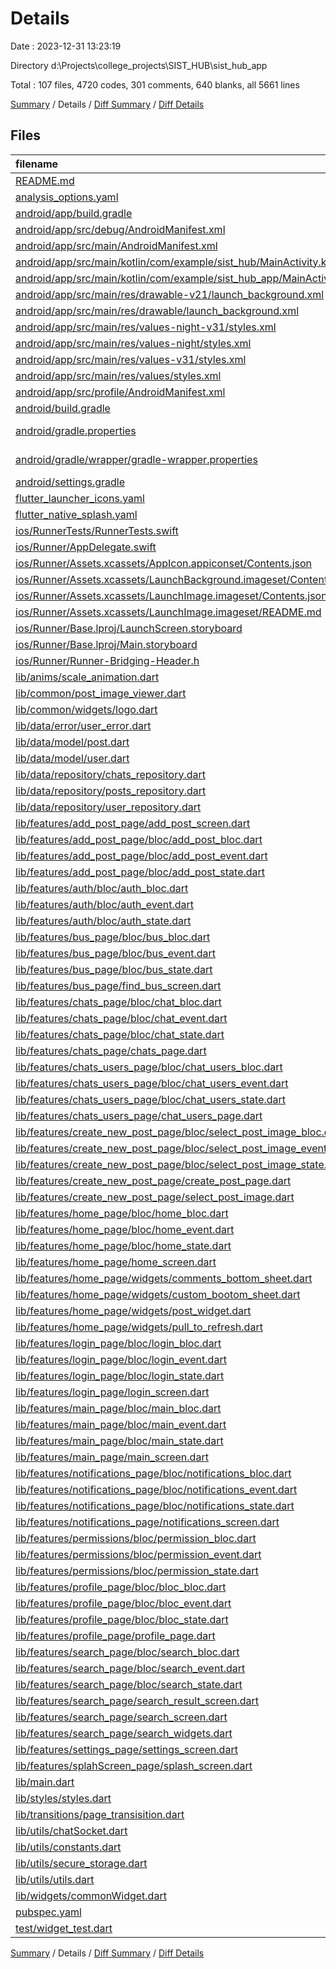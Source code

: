 # Details

Date : 2023-12-31 13:23:19

Directory d:\\Projects\\college_projects\\SIST_HUB\\sist_hub_app

Total : 107 files,  4720 codes, 301 comments, 640 blanks, all 5661 lines

[Summary](results.md) / Details / [Diff Summary](diff.md) / [Diff Details](diff-details.md)

## Files
| filename | language | code | comment | blank | total |
| :--- | :--- | ---: | ---: | ---: | ---: |
| [README.md](/README.md) | Markdown | 10 | 0 | 7 | 17 |
| [analysis_options.yaml](/analysis_options.yaml) | YAML | 3 | 23 | 4 | 30 |
| [android/app/build.gradle](/android/app/build.gradle) | Gradle | 55 | 5 | 13 | 73 |
| [android/app/src/debug/AndroidManifest.xml](/android/app/src/debug/AndroidManifest.xml) | XML | 3 | 4 | 1 | 8 |
| [android/app/src/main/AndroidManifest.xml](/android/app/src/main/AndroidManifest.xml) | XML | 31 | 6 | 5 | 42 |
| [android/app/src/main/kotlin/com/example/sist_hub/MainActivity.kt](/android/app/src/main/kotlin/com/example/sist_hub/MainActivity.kt) | Kotlin | 4 | 0 | 3 | 7 |
| [android/app/src/main/kotlin/com/example/sist_hub_app/MainActivity.kt](/android/app/src/main/kotlin/com/example/sist_hub_app/MainActivity.kt) | Kotlin | 4 | 0 | 3 | 7 |
| [android/app/src/main/res/drawable-v21/launch_background.xml](/android/app/src/main/res/drawable-v21/launch_background.xml) | XML | 9 | 0 | 1 | 10 |
| [android/app/src/main/res/drawable/launch_background.xml](/android/app/src/main/res/drawable/launch_background.xml) | XML | 9 | 0 | 1 | 10 |
| [android/app/src/main/res/values-night-v31/styles.xml](/android/app/src/main/res/values-night-v31/styles.xml) | XML | 14 | 7 | 1 | 22 |
| [android/app/src/main/res/values-night/styles.xml](/android/app/src/main/res/values-night/styles.xml) | XML | 13 | 9 | 1 | 23 |
| [android/app/src/main/res/values-v31/styles.xml](/android/app/src/main/res/values-v31/styles.xml) | XML | 14 | 7 | 1 | 22 |
| [android/app/src/main/res/values/styles.xml](/android/app/src/main/res/values/styles.xml) | XML | 13 | 9 | 1 | 23 |
| [android/app/src/profile/AndroidManifest.xml](/android/app/src/profile/AndroidManifest.xml) | XML | 3 | 4 | 1 | 8 |
| [android/build.gradle](/android/build.gradle) | Gradle | 27 | 0 | 5 | 32 |
| [android/gradle.properties](/android/gradle.properties) | Java Properties | 3 | 0 | 1 | 4 |
| [android/gradle/wrapper/gradle-wrapper.properties](/android/gradle/wrapper/gradle-wrapper.properties) | Java Properties | 5 | 1 | 1 | 7 |
| [android/settings.gradle](/android/settings.gradle) | Gradle | 8 | 0 | 4 | 12 |
| [flutter_launcher_icons.yaml](/flutter_launcher_icons.yaml) | YAML | 7 | 0 | 1 | 8 |
| [flutter_native_splash.yaml](/flutter_native_splash.yaml) | YAML | 6 | 83 | 11 | 100 |
| [ios/RunnerTests/RunnerTests.swift](/ios/RunnerTests/RunnerTests.swift) | Swift | 7 | 2 | 4 | 13 |
| [ios/Runner/AppDelegate.swift](/ios/Runner/AppDelegate.swift) | Swift | 12 | 0 | 2 | 14 |
| [ios/Runner/Assets.xcassets/AppIcon.appiconset/Contents.json](/ios/Runner/Assets.xcassets/AppIcon.appiconset/Contents.json) | JSON | 122 | 0 | 1 | 123 |
| [ios/Runner/Assets.xcassets/LaunchBackground.imageset/Contents.json](/ios/Runner/Assets.xcassets/LaunchBackground.imageset/Contents.json) | JSON | 21 | 0 | 1 | 22 |
| [ios/Runner/Assets.xcassets/LaunchImage.imageset/Contents.json](/ios/Runner/Assets.xcassets/LaunchImage.imageset/Contents.json) | JSON | 23 | 0 | 1 | 24 |
| [ios/Runner/Assets.xcassets/LaunchImage.imageset/README.md](/ios/Runner/Assets.xcassets/LaunchImage.imageset/README.md) | Markdown | 3 | 0 | 2 | 5 |
| [ios/Runner/Base.lproj/LaunchScreen.storyboard](/ios/Runner/Base.lproj/LaunchScreen.storyboard) | XML | 43 | 1 | 1 | 45 |
| [ios/Runner/Base.lproj/Main.storyboard](/ios/Runner/Base.lproj/Main.storyboard) | XML | 25 | 1 | 1 | 27 |
| [ios/Runner/Runner-Bridging-Header.h](/ios/Runner/Runner-Bridging-Header.h) | C++ | 1 | 0 | 1 | 2 |
| [lib/anims/scale_animation.dart](/lib/anims/scale_animation.dart) | Dart | 0 | 0 | 1 | 1 |
| [lib/common/post_image_viewer.dart](/lib/common/post_image_viewer.dart) | Dart | 30 | 0 | 4 | 34 |
| [lib/common/widgets/logo.dart](/lib/common/widgets/logo.dart) | Dart | 17 | 0 | 5 | 22 |
| [lib/data/error/user_error.dart](/lib/data/error/user_error.dart) | Dart | 16 | 1 | 8 | 25 |
| [lib/data/model/post.dart](/lib/data/model/post.dart) | Dart | 132 | 1 | 17 | 150 |
| [lib/data/model/user.dart](/lib/data/model/user.dart) | Dart | 62 | 1 | 14 | 77 |
| [lib/data/repository/chats_repository.dart](/lib/data/repository/chats_repository.dart) | Dart | 37 | 0 | 6 | 43 |
| [lib/data/repository/posts_repository.dart](/lib/data/repository/posts_repository.dart) | Dart | 92 | 1 | 14 | 107 |
| [lib/data/repository/user_repository.dart](/lib/data/repository/user_repository.dart) | Dart | 65 | 3 | 8 | 76 |
| [lib/features/add_post_page/add_post_screen.dart](/lib/features/add_post_page/add_post_screen.dart) | Dart | 149 | 0 | 9 | 158 |
| [lib/features/add_post_page/bloc/add_post_bloc.dart](/lib/features/add_post_page/bloc/add_post_bloc.dart) | Dart | 24 | 0 | 4 | 28 |
| [lib/features/add_post_page/bloc/add_post_event.dart](/lib/features/add_post_page/bloc/add_post_event.dart) | Dart | 16 | 0 | 5 | 21 |
| [lib/features/add_post_page/bloc/add_post_state.dart](/lib/features/add_post_page/bloc/add_post_state.dart) | Dart | 9 | 0 | 5 | 14 |
| [lib/features/auth/bloc/auth_bloc.dart](/lib/features/auth/bloc/auth_bloc.dart) | Dart | 62 | 0 | 14 | 76 |
| [lib/features/auth/bloc/auth_event.dart](/lib/features/auth/bloc/auth_event.dart) | Dart | 15 | 0 | 8 | 23 |
| [lib/features/auth/bloc/auth_state.dart](/lib/features/auth/bloc/auth_state.dart) | Dart | 15 | 0 | 8 | 23 |
| [lib/features/bus_page/bloc/bus_bloc.dart](/lib/features/bus_page/bloc/bus_bloc.dart) | Dart | 10 | 1 | 3 | 14 |
| [lib/features/bus_page/bloc/bus_event.dart](/lib/features/bus_page/bloc/bus_event.dart) | Dart | 6 | 0 | 3 | 9 |
| [lib/features/bus_page/bloc/bus_state.dart](/lib/features/bus_page/bloc/bus_state.dart) | Dart | 7 | 0 | 4 | 11 |
| [lib/features/bus_page/find_bus_screen.dart](/lib/features/bus_page/find_bus_screen.dart) | Dart | 133 | 7 | 9 | 149 |
| [lib/features/chats_page/bloc/chat_bloc.dart](/lib/features/chats_page/bloc/chat_bloc.dart) | Dart | 52 | 1 | 10 | 63 |
| [lib/features/chats_page/bloc/chat_event.dart](/lib/features/chats_page/bloc/chat_event.dart) | Dart | 22 | 0 | 9 | 31 |
| [lib/features/chats_page/bloc/chat_state.dart](/lib/features/chats_page/bloc/chat_state.dart) | Dart | 19 | 0 | 7 | 26 |
| [lib/features/chats_page/chats_page.dart](/lib/features/chats_page/chats_page.dart) | Dart | 168 | 3 | 7 | 178 |
| [lib/features/chats_users_page/bloc/chat_users_bloc.dart](/lib/features/chats_users_page/bloc/chat_users_bloc.dart) | Dart | 21 | 0 | 9 | 30 |
| [lib/features/chats_users_page/bloc/chat_users_event.dart](/lib/features/chats_users_page/bloc/chat_users_event.dart) | Dart | 7 | 0 | 6 | 13 |
| [lib/features/chats_users_page/bloc/chat_users_state.dart](/lib/features/chats_users_page/bloc/chat_users_state.dart) | Dart | 11 | 0 | 6 | 17 |
| [lib/features/chats_users_page/chat_users_page.dart](/lib/features/chats_users_page/chat_users_page.dart) | Dart | 95 | 4 | 8 | 107 |
| [lib/features/create_new_post_page/bloc/select_post_image_bloc.dart](/lib/features/create_new_post_page/bloc/select_post_image_bloc.dart) | Dart | 61 | 1 | 11 | 73 |
| [lib/features/create_new_post_page/bloc/select_post_image_event.dart](/lib/features/create_new_post_page/bloc/select_post_image_event.dart) | Dart | 27 | 0 | 10 | 37 |
| [lib/features/create_new_post_page/bloc/select_post_image_state.dart](/lib/features/create_new_post_page/bloc/select_post_image_state.dart) | Dart | 22 | 0 | 12 | 34 |
| [lib/features/create_new_post_page/create_post_page.dart](/lib/features/create_new_post_page/create_post_page.dart) | Dart | 132 | 2 | 7 | 141 |
| [lib/features/create_new_post_page/select_post_image.dart](/lib/features/create_new_post_page/select_post_image.dart) | Dart | 198 | 10 | 11 | 219 |
| [lib/features/home_page/bloc/home_bloc.dart](/lib/features/home_page/bloc/home_bloc.dart) | Dart | 58 | 0 | 9 | 67 |
| [lib/features/home_page/bloc/home_event.dart](/lib/features/home_page/bloc/home_event.dart) | Dart | 22 | 0 | 7 | 29 |
| [lib/features/home_page/bloc/home_state.dart](/lib/features/home_page/bloc/home_state.dart) | Dart | 27 | 0 | 12 | 39 |
| [lib/features/home_page/home_screen.dart](/lib/features/home_page/home_screen.dart) | Dart | 176 | 7 | 11 | 194 |
| [lib/features/home_page/widgets/comments_bottom_sheet.dart](/lib/features/home_page/widgets/comments_bottom_sheet.dart) | Dart | 232 | 8 | 13 | 253 |
| [lib/features/home_page/widgets/custom_bootom_sheet.dart](/lib/features/home_page/widgets/custom_bootom_sheet.dart) | Dart | 84 | 2 | 10 | 96 |
| [lib/features/home_page/widgets/post_widget.dart](/lib/features/home_page/widgets/post_widget.dart) | Dart | 264 | 4 | 12 | 280 |
| [lib/features/home_page/widgets/pull_to_refresh.dart](/lib/features/home_page/widgets/pull_to_refresh.dart) | Dart | 102 | 3 | 7 | 112 |
| [lib/features/login_page/bloc/login_bloc.dart](/lib/features/login_page/bloc/login_bloc.dart) | Dart | 40 | 0 | 6 | 46 |
| [lib/features/login_page/bloc/login_event.dart](/lib/features/login_page/bloc/login_event.dart) | Dart | 17 | 0 | 5 | 22 |
| [lib/features/login_page/bloc/login_state.dart](/lib/features/login_page/bloc/login_state.dart) | Dart | 16 | 1 | 10 | 27 |
| [lib/features/login_page/login_screen.dart](/lib/features/login_page/login_screen.dart) | Dart | 183 | 4 | 13 | 200 |
| [lib/features/main_page/bloc/main_bloc.dart](/lib/features/main_page/bloc/main_bloc.dart) | Dart | 10 | 1 | 3 | 14 |
| [lib/features/main_page/bloc/main_event.dart](/lib/features/main_page/bloc/main_event.dart) | Dart | 6 | 0 | 3 | 9 |
| [lib/features/main_page/bloc/main_state.dart](/lib/features/main_page/bloc/main_state.dart) | Dart | 7 | 0 | 4 | 11 |
| [lib/features/main_page/main_screen.dart](/lib/features/main_page/main_screen.dart) | Dart | 274 | 15 | 10 | 299 |
| [lib/features/notifications_page/bloc/notifications_bloc.dart](/lib/features/notifications_page/bloc/notifications_bloc.dart) | Dart | 10 | 1 | 3 | 14 |
| [lib/features/notifications_page/bloc/notifications_event.dart](/lib/features/notifications_page/bloc/notifications_event.dart) | Dart | 6 | 0 | 3 | 9 |
| [lib/features/notifications_page/bloc/notifications_state.dart](/lib/features/notifications_page/bloc/notifications_state.dart) | Dart | 7 | 0 | 4 | 11 |
| [lib/features/notifications_page/notifications_screen.dart](/lib/features/notifications_page/notifications_screen.dart) | Dart | 12 | 0 | 3 | 15 |
| [lib/features/permissions/bloc/permission_bloc.dart](/lib/features/permissions/bloc/permission_bloc.dart) | Dart | 23 | 2 | 4 | 29 |
| [lib/features/permissions/bloc/permission_event.dart](/lib/features/permissions/bloc/permission_event.dart) | Dart | 8 | 0 | 5 | 13 |
| [lib/features/permissions/bloc/permission_state.dart](/lib/features/permissions/bloc/permission_state.dart) | Dart | 9 | 0 | 6 | 15 |
| [lib/features/profile_page/bloc/bloc_bloc.dart](/lib/features/profile_page/bloc/bloc_bloc.dart) | Dart | 10 | 1 | 3 | 14 |
| [lib/features/profile_page/bloc/bloc_event.dart](/lib/features/profile_page/bloc/bloc_event.dart) | Dart | 6 | 0 | 3 | 9 |
| [lib/features/profile_page/bloc/bloc_state.dart](/lib/features/profile_page/bloc/bloc_state.dart) | Dart | 7 | 0 | 4 | 11 |
| [lib/features/profile_page/profile_page.dart](/lib/features/profile_page/profile_page.dart) | Dart | 17 | 1 | 4 | 22 |
| [lib/features/search_page/bloc/search_bloc.dart](/lib/features/search_page/bloc/search_bloc.dart) | Dart | 10 | 1 | 3 | 14 |
| [lib/features/search_page/bloc/search_event.dart](/lib/features/search_page/bloc/search_event.dart) | Dart | 6 | 0 | 3 | 9 |
| [lib/features/search_page/bloc/search_state.dart](/lib/features/search_page/bloc/search_state.dart) | Dart | 7 | 0 | 4 | 11 |
| [lib/features/search_page/search_result_screen.dart](/lib/features/search_page/search_result_screen.dart) | Dart | 37 | 0 | 7 | 44 |
| [lib/features/search_page/search_screen.dart](/lib/features/search_page/search_screen.dart) | Dart | 42 | 0 | 7 | 49 |
| [lib/features/search_page/search_widgets.dart](/lib/features/search_page/search_widgets.dart) | Dart | 156 | 3 | 11 | 170 |
| [lib/features/settings_page/settings_screen.dart](/lib/features/settings_page/settings_screen.dart) | Dart | 49 | 0 | 6 | 55 |
| [lib/features/splahScreen_page/splash_screen.dart](/lib/features/splahScreen_page/splash_screen.dart) | Dart | 26 | 1 | 5 | 32 |
| [lib/main.dart](/lib/main.dart) | Dart | 138 | 11 | 6 | 155 |
| [lib/styles/styles.dart](/lib/styles/styles.dart) | Dart | 74 | 7 | 9 | 90 |
| [lib/transitions/page_transisition.dart](/lib/transitions/page_transisition.dart) | Dart | 40 | 0 | 8 | 48 |
| [lib/utils/chatSocket.dart](/lib/utils/chatSocket.dart) | Dart | 33 | 0 | 8 | 41 |
| [lib/utils/constants.dart](/lib/utils/constants.dart) | Dart | 49 | 11 | 8 | 68 |
| [lib/utils/secure_storage.dart](/lib/utils/secure_storage.dart) | Dart | 50 | 7 | 8 | 65 |
| [lib/utils/utils.dart](/lib/utils/utils.dart) | Dart | 20 | 0 | 3 | 23 |
| [lib/widgets/commonWidget.dart](/lib/widgets/commonWidget.dart) | Dart | 66 | 0 | 4 | 70 |
| [pubspec.yaml](/pubspec.yaml) | YAML | 40 | 2 | 14 | 56 |
| [test/widget_test.dart](/test/widget_test.dart) | Dart | 14 | 10 | 7 | 31 |

[Summary](results.md) / Details / [Diff Summary](diff.md) / [Diff Details](diff-details.md)